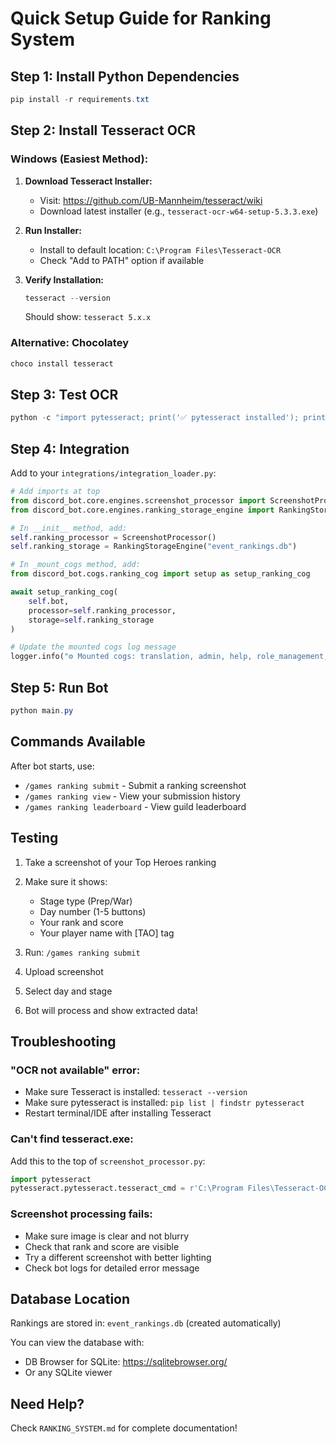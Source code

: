 # Quick Setup Guide for Ranking System

## Step 1: Install Python Dependencies

```powershell
pip install -r requirements.txt
```

## Step 2: Install Tesseract OCR

### Windows (Easiest Method):

1. **Download Tesseract Installer:**
   - Visit: https://github.com/UB-Mannheim/tesseract/wiki
   - Download latest installer (e.g., `tesseract-ocr-w64-setup-5.3.3.exe`)

2. **Run Installer:**
   - Install to default location: `C:\Program Files\Tesseract-OCR`
   - Check "Add to PATH" option if available

3. **Verify Installation:**
   ```powershell
   tesseract --version
   ```
   
   Should show: `tesseract 5.x.x`

### Alternative: Chocolatey

```powershell
choco install tesseract
```

## Step 3: Test OCR

```powershell
python -c "import pytesseract; print('✅ pytesseract installed'); print('Version:', pytesseract.get_tesseract_version())"
```

## Step 4: Integration

Add to your `integrations/integration_loader.py`:

```python
# Add imports at top
from discord_bot.core.engines.screenshot_processor import ScreenshotProcessor
from discord_bot.core.engines.ranking_storage_engine import RankingStorageEngine

# In __init__ method, add:
self.ranking_processor = ScreenshotProcessor()
self.ranking_storage = RankingStorageEngine("event_rankings.db")

# In _mount_cogs method, add:
from discord_bot.cogs.ranking_cog import setup as setup_ranking_cog

await setup_ranking_cog(
    self.bot,
    processor=self.ranking_processor,
    storage=self.ranking_storage
)

# Update the mounted cogs log message
logger.info("⚙️ Mounted cogs: translation, admin, help, role_management, sos, easteregg, game, battle, ranking")
```

## Step 5: Run Bot

```powershell
python main.py
```

## Commands Available

After bot starts, use:

- `/games ranking submit` - Submit a ranking screenshot
- `/games ranking view` - View your submission history  
- `/games ranking leaderboard` - View guild leaderboard

## Testing

1. Take a screenshot of your Top Heroes ranking
2. Make sure it shows:
   - Stage type (Prep/War)
   - Day number (1-5 buttons)
   - Your rank and score
   - Your player name with [TAO] tag

3. Run: `/games ranking submit`
4. Upload screenshot
5. Select day and stage
6. Bot will process and show extracted data!

## Troubleshooting

### "OCR not available" error:
- Make sure Tesseract is installed: `tesseract --version`
- Make sure pytesseract is installed: `pip list | findstr pytesseract`
- Restart terminal/IDE after installing Tesseract

### Can't find tesseract.exe:
Add this to the top of `screenshot_processor.py`:
```python
import pytesseract
pytesseract.pytesseract.tesseract_cmd = r'C:\Program Files\Tesseract-OCR\tesseract.exe'
```

### Screenshot processing fails:
- Make sure image is clear and not blurry
- Check that rank and score are visible
- Try a different screenshot with better lighting
- Check bot logs for detailed error message

## Database Location

Rankings are stored in: `event_rankings.db` (created automatically)

You can view the database with:
- DB Browser for SQLite: https://sqlitebrowser.org/
- Or any SQLite viewer

## Need Help?

Check `RANKING_SYSTEM.md` for complete documentation!
